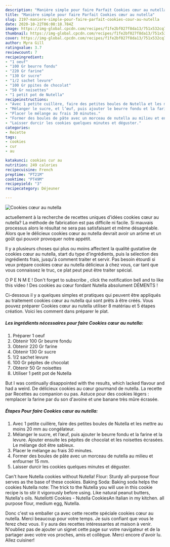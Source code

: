 ```yaml
---
description: "Manière simple pour faire Parfait Cookies cœur au nutella"
title: "Manière simple pour faire Parfait Cookies cœur au nutella"
slug: 2197-maniere-simple-pour-faire-parfait-cookies-cour-au-nutella
date: 2020-10-22T06:08:18.784Z
image: https://img-global.cpcdn.com/recipes/f1fe2bf027f8da13/751x532cq70/cookies-coeur-au-nutella-photo-principale-de-la-recette.jpg
thumbnail: https://img-global.cpcdn.com/recipes/f1fe2bf027f8da13/751x532cq70/cookies-coeur-au-nutella-photo-principale-de-la-recette.jpg
cover: https://img-global.cpcdn.com/recipes/f1fe2bf027f8da13/751x532cq70/cookies-coeur-au-nutella-photo-principale-de-la-recette.jpg
author: Myra Gill
ratingvalue: 3.7
reviewcount: 7
recipeingredient:
- "1 oeuf"
- "100 Gr beurre fondu"
- "220 Gr farine"
- "130 Gr sucre"
- "1/2 sachet levure"
- "100 Gr ppites de chocolat"
- "50 Gr noisettes"
- "1 petit pot de Nutella"
recipeinstructions:
- "Avec 1 petite cuillère, faire des petites boules de Nutella et les mettre au moins 20 mm au congélateur."
- "Mélanger le sucre, et l’œuf, puis ajouter le beurre fondu et la farine et la levure. Ajouter ensuite les pépites de chocolat et les noisettes écrasées. Le mélange doit être sableux."
- "Placer le mélange au frais 30 minutes."
- "Former des boules de pâte avec un morceau de nutella au milieu et enfourner 15 mm."
- "Laisser durcir les cookies quelques minutes et déguster."
categories:
- Recette
tags:
- cookies
- cur
- au

katakunci: cookies cur au 
nutrition: 249 calories
recipecuisine: French
preptime: "PT21M"
cooktime: "PT49M"
recipeyield: "3"
recipecategory: Déjeuner

---
```



![Cookies cœur au nutella](https://img-global.cpcdn.com/recipes/f1fe2bf027f8da13/751x532cq70/cookies-coeur-au-nutella-photo-principale-de-la-recette.jpg)

actuellement à la recherche de recettes uniques d'idées cookies cœur au nutella? La méthode de fabrication est pas difficile ni facile. Si mauvais processus alors le résultat ne sera pas satisfaisant et même désagréable. Alors que le délicieux cookies cœur au nutella devrait avoir un arôme et un goût qui pouvoir provoquer notre appétit.

Il y a plusieurs choses qui plus ou moins affectent la qualité gustative de cookies cœur au nutella, start du type d'ingrédients, puis la sélection des ingrédients frais, jusqu'à comment traiter et servir. Pas besoin étourdi si veux prépare cookies cœur au nutella délicieux à chez vous, car tant que vous connaissez le truc, ce plat peut peut être traiter spécial.

O P E N M E ! Don&#39;t forget to subscribe , click the notification bell and to like this video ! Des cookies au cœur fondant Nutella absolument DÉMENTS !


Ci-dessous il y a quelques simples et pratiques qui peuvent être appliqués au traitement cookies cœur au nutella qui sont prêts à être créés. Vous pouvez préparer Cookies cœur au nutella utiliser 8 matériau et 5 étapes création. Voici les comment dans préparer le plat.

<!--inarticleads1-->

##### Les ingrédients nécessaires pour faire Cookies cœur au nutella:

1. Préparer 1 oeuf
1. Obtenir 100 Gr beurre fondu
1. Obtenir 220 Gr farine
1. Obtenir 130 Gr sucre
1.  1/2 sachet levure
1.  100 Gr pépites de chocolat
1. Obtenir 50 Gr noisettes
1. Utiliser 1 petit pot de Nutella


But I was continually disappointed with the results, which lacked flavour and had a weird. De délicieux cookies au cœur gourmand de nutella. La recette par Recettes au companion ou pas. Astuce pour des cookies légers : remplacer la farine par du son d&#39;avoine et une banane très mûre écrasée. 

<!--inarticleads2-->

##### Étapes Pour faire Cookies cœur au nutella:

1. Avec 1 petite cuillère, faire des petites boules de Nutella et les mettre au moins 20 mm au congélateur.
1. Mélanger le sucre, et l’œuf, puis ajouter le beurre fondu et la farine et la levure. Ajouter ensuite les pépites de chocolat et les noisettes écrasées. Le mélange doit être sableux.
1. Placer le mélange au frais 30 minutes.
1. Former des boules de pâte avec un morceau de nutella au milieu et enfourner 15 mm.
1. Laisser durcir les cookies quelques minutes et déguster.


Can&#39;t have Nutella cookies without Nutella! Flour: Sturdy all-purpose flour serves as the base of these cookies. Baking Soda: Baking soda helps the cookies Nutella note: The trick to the Nutella you will use in this cookie recipe is to stir it vigorously before using. Like natural peanut butters, Nutella&#39;s oils. Nutellotti Cookies - Nutella CookiesAn Italian in my kitchen. all purpose flour, medium egg, Nutella. 


Donc c'est va emballer ça avec cette recette spéciale cookies cœur au nutella. Merci beaucoup pour votre temps. Je suis confiant que vous le ferez chez vous. Il y aura des recettes  intéressantes at maison à venir. N'oubliez pas de ajouter un signet cette page sur votre navigateur et de la partager avec votre vos proches, amis et collègue. Merci encore d'avoir lu. Allez cuisiner!
